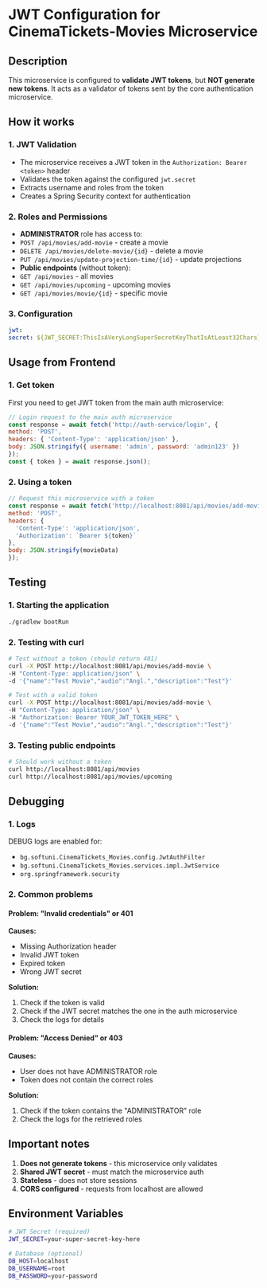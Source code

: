 # JWT Configuration for CinemaTickets-Movies Microservice

## Description
This microservice is configured to **validate JWT tokens**, but **NOT generate new tokens**. It acts as a validator of tokens sent by the core authentication microservice.

## How it works

### 1. JWT Validation
- The microservice receives a JWT token in the `Authorization: Bearer <token>` header
- Validates the token against the configured `jwt.secret`
- Extracts username and roles from the token
- Creates a Spring Security context for authentication

### 2. Roles and Permissions
- **ADMINISTRATOR** role has access to:
- `POST /api/movies/add-movie` - create a movie
- `DELETE /api/movies/delete-movie/{id}` - delete a movie
- `PUT /api/movies/update-projection-time/{id}` - update projections
- **Public endpoints** (without token):
- `GET /api/movies` - all movies
- `GET /api/movies/upcoming` - upcoming movies
- `GET /api/movies/movie/{id}` - specific movie

### 3. Configuration
```yaml
jwt:
secret: ${JWT_SECRET:ThisIsAVeryLongSuperSecretKeyThatIsAtLeast32Chars}
```

## Usage from Frontend

### 1. Get token
First you need to get JWT token from the main auth microservice:
```javascript
// Login request to the main auth microservice
const response = await fetch('http://auth-service/login', {
method: 'POST',
headers: { 'Content-Type': 'application/json' },
body: JSON.stringify({ username: 'admin', password: 'admin123' })
});
const { token } = await response.json();
```

### 2. Using a token
```javascript
// Request this microservice with a token
const response = await fetch('http://localhost:8081/api/movies/add-movie', {
method: 'POST',
headers: {
  'Content-Type': 'application/json',
  'Authorization': `Bearer ${token}`
},
body: JSON.stringify(movieData)
});
```

## Testing

### 1. Starting the application
```bash
./gradlew bootRun
```

### 2. Testing with curl
```bash
# Test without a token (should return 401)
curl -X POST http://localhost:8081/api/movies/add-movie \
-H "Content-Type: application/json" \
-d '{"name":"Test Movie","audio":"Angl.","description":"Test"}'

# Test with a valid token
curl -X POST http://localhost:8081/api/movies/add-movie \
-H "Content-Type: application/json" \
-H "Authorization: Bearer YOUR_JWT_TOKEN_HERE" \
-d '{"name":"Test Movie","audio":"Angl.","description":"Test"}'
```

### 3. Testing public endpoints
```bash
# Should work without a token
curl http://localhost:8081/api/movies
curl http://localhost:8081/api/movies/upcoming
```

## Debugging

### 1. Logs
DEBUG logs are enabled for:
  - `bg.softuni.CinemaTickets_Movies.config.JwtAuthFilter`
  - `bg.softuni.CinemaTickets_Movies.services.impl.JwtService`
  - `org.springframework.security`

### 2. Common problems

#### Problem: "Invalid credentials" or 401
**Causes:**
  - Missing Authorization header
  - Invalid JWT token
  - Expired token
  - Wrong JWT secret

**Solution:**
1. Check if the token is valid
2. Check if the JWT secret matches the one in the auth microservice
3. Check the logs for details

#### Problem: "Access Denied" or 403
**Causes:**
  - User does not have ADMINISTRATOR role
  - Token does not contain the correct roles

**Solution:**
1. Check if the token contains the "ADMINISTRATOR" role
2. Check the logs for the retrieved roles

## Important notes

1. **Does not generate tokens** - this microservice only validates
2. **Shared JWT secret** - must match the microservice auth
3. **Stateless** - does not store sessions
4. **CORS configured** - requests from localhost are allowed

## Environment Variables

```bash
# JWT Secret (required)
JWT_SECRET=your-super-secret-key-here

# Database (optional)
DB_HOST=localhost
DB_USERNAME=root
DB_PASSWORD=your-password
```